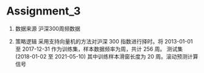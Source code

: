 # Assignment_3

1. 数据来源
沪深300周频数据

2. 策略逻辑
采用支持向量机的方法对沪深 300 指数进行择时。将 2013-01-01 至 2017-12-31 作为训练集，样本数据频率为周，共计 256 周。
测试集(2018-01-02 至 2021-05-10) 其中训练样本滑窗长度为 20 周。滚动预测计算信号
